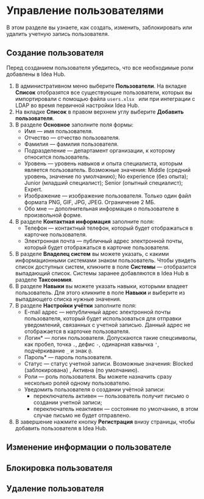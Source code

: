 # Управление пользователями

В этом разделе вы узнаете, как создать, изменить, заблокировать или удалить учетную запись пользователя.

## Создание пользователя

Перед созданием пользователя убедитесь, что все необходимые роли добавлены в Idea Hub.

1. В административном меню выберите **Пользователи**. На вкладке **Список** отобразятся все существующие пользователи, которых вы импортировали с помощью файла `users.xlsx ` или при интеграции с LDAP во время первичной настройки Idea Hub.
1. На вкладке **Список** в правом верхнем углу выберите **Добавить пользователя**.
1. В разделе **Основное** заполните поля формы:
   * Имя — имя пользователя.
   * Отчество — отчество пользователя.
   * Фамилия — фамилия пользователя.
   * Подразделение — департамент организации, к которому относится пользователь.
   * Уровень — уровень навыков и опыта специалиста, которым является пользователь. Возможные значения: Middle (средний уровень, значение по умолчанию); No experience (без опыта); Junior (младший специалист); Senior (опытный специалист); Expert.
   * Изображение — изображение пользователя. Только один файл формата PNG, GIF, JPG, JPEG. Ограничение 2 МБ. 
   * Обо мне — дополнительная информация о пользователе в произвольной форме.
1. В разделе **Контактная информация** заполните поля:
   * Телефон — контактный телефон, который будет отображаться в карточке пользователя.
   * Электронная почта — публичный адрес электронной почты, который будет отображаться в карточке пользователя.
1. В разделе **Владелец систем** вы можете указать, с какими информационными системами знаком пользователь. Чтобы увидеть список доступных систем, кликните в поле **Системы** — отобразится выпадающий список. Системы заранее добавляются в Idea Hub в разделе **Таксономия**.
1. В разделе **Навыки** вы можете указать навыки, которыми владеет пользователь. Для этого кликните в поле **Навыки** и выберите из выпадающего списка нужные значения. 
1. В разделе **Настройки учётки** заполните поля:
   * E-mail адрес — непубличный адрес электронной почты пользователя, который будет использоваться для отправки уведомлений, связанных с учетной записью. Данный адрес не отображается в карточке пользователя.
   * Логин\* — логин пользователя. Допускаются такие спецсимволы, как пробел, точка `.`, дефис `-`, одинарная кавычка `'`, подчёркивание `_` и знак `@`.
   * Пароль\* — пароль пользователя.
   * Статус — статус учетной записи. Возможные значения: Blocked (заблокирована) , Активна (по умолчанию).
   * Роли — роль пользователя. Вы можете назначить сразу несколько ролей одному пользователю.
   * Уведомить пользователя о создании учётной записи:
     * переключатель активен — пользователь получит письмо о создании учетной записи;
     * переключатель неактивен — состояние по умолчанию, в этом случае письмо не будет отправлено.
 1. В завершение нажмите кнопку **Регистрация** внизу страницы, чтобы добавить пользователя в Idea Hub.

## Изменение информации о пользователе 



## Блокировка пользователя



## Удаление пользователя



